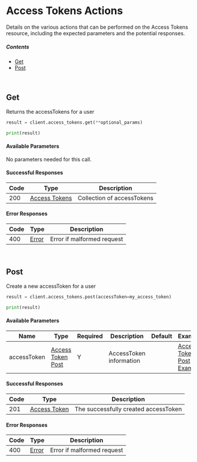 # Access Tokens Actions

Details on the various actions that can be performed on the
Access Tokens resource, including the expected
parameters and the potential responses.

##### Contents

*   [Get](#get)
*   [Post](#post)

<br/>

## Get

Returns the accessTokens for a user

```python
result = client.access_tokens.get(**optional_params)

print(result)
```

#### Available Parameters

No parameters needed for this call.

#### Successful Responses

| Code | Type | Description |
| ---- | ---- | ----------- |
| 200 | [Access Tokens](_schemas.md#access-tokens) | Collection of accessTokens |

#### Error Responses

| Code | Type | Description |
| ---- | ---- | ----------- |
| 400 | [Error](_schemas.md#error) | Error if malformed request |

<br/>

## Post

Create a new accessToken for a user

```python
result = client.access_tokens.post(accessToken=my_access_token)

print(result)
```

#### Available Parameters

| Name | Type | Required | Description | Default | Example |
| ---- | ---- | -------- | ----------- | ------- | ------- |
| accessToken | [Access Token Post](_schemas.md#access-token-post) | Y | AccessToken information |  | [Access Token Post Example](_schemas.md#access-token-post-example) |

#### Successful Responses

| Code | Type | Description |
| ---- | ---- | ----------- |
| 201 | [Access Token](_schemas.md#access-token) | The successfully created accessToken |

#### Error Responses

| Code | Type | Description |
| ---- | ---- | ----------- |
| 400 | [Error](_schemas.md#error) | Error if malformed request |
